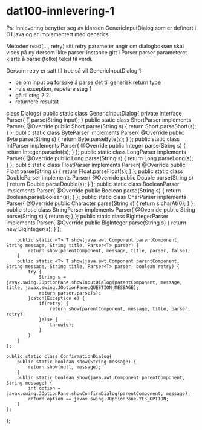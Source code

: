 # dat100-innlevering-1

Ps: Innlevering benytter seg av klassen GenericInputDialog som er definert i O1.java og er implementert med generics. 

Metoden read(..., retry) sitt retry parameter angir om dialogboksen skal vises på ny dersom ikke parser-instance gitt
i Parser<T> parser parameteret klarte å parse (tolke) tekst til verdi. 

Dersom retry er satt til true så vil GenericInputDialog
1:
- be om input og forsøke å parse det til generisk return type
- hvis exception, repetere steg 1
- gå til steg 2
2:
- returnere resultat

class Dialogs{
	public static class GenericInputDialog{
		private interface Parser<T>{ T parse(String input); }
		public static class ShortParser implements Parser<Short>{ @Override public Short parse(String s) { return Short.parseShort(s); } };
		public static class ByteParser implements Parser<Byte>{ @Override public Byte parse(String s) { return Byte.parseByte(s); } };
		public static class IntParser implements Parser<Integer>{ @Override public Integer parse(String s) { return Integer.parseInt(s); } };
		public static class LongParser implements Parser<Long>{ @Override public Long parse(String s) { return Long.parseLong(s); } };
		public static class FloatParser implements Parser<Float>{ @Override public Float parse(String s) { return Float.parseFloat(s); } };
		public static class DoubleParser implements Parser<Double>{ @Override public Double parse(String s) { return Double.parseDouble(s); } };
		public static class BooleanParser implements Parser<Boolean>{ @Override public Boolean parse(String s) { return Boolean.parseBoolean(s); } };
		public static class CharParser implements Parser<Character>{ @Override public Character parse(String s) { return s.charAt(0); } };
		public static class StringParser implements Parser<String>{ @Override public String parse(String s) { return s; } };
		public static class BigIntegerParser implements Parser<BigInteger>{ @Override public BigInteger parse(String s) { return new BigInteger(s); } };
	
		public static <T> T show(java.awt.Component parentComponent, String message, String title, Parser<T> parser) {
			return show(parentComponent, message, title, parser, false);
		}
		public static <T> T show(java.awt.Component parentComponent, String message, String title, Parser<T> parser, boolean retry) {
			try {
				String s = javax.swing.JOptionPane.showInputDialog(parentComponent, message, title, javax.swing.JOptionPane.QUESTION_MESSAGE);
				return parser.parse(s);
			}catch(Exception e) {
				if(retry) {
					return show(parentComponent, message, title, parser, retry);
				}else {
					throw(e);
				}
			}
		}
	};
	
	public static class ConfirmationDialog{
		public static boolean show(String message) {
			return show(null, message);
		}
		public static boolean show(java.awt.Component parentComponent, String message) {
			int option = javax.swing.JOptionPane.showConfirmDialog(parentComponent, message);
			return option == javax.swing.JOptionPane.YES_OPTION;
		}
	};
};
